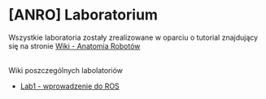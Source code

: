 # [ANRO] Laboratorium
  Wszystkie laboratoria zostały zrealizowane w oparciu o tutorial znajdujący się na stronie [Wiki - Anatomia Robotów](https://www.robotyka.ia.pw.edu.pl/redmine/projects/anatomia-robotow/wiki)
  
  <br/>Wiki poszczególnych labolatoriów 

* [Lab1 - wprowadzenie do ROS ](https://github.com/kamfor/ANRO/wiki/Labolatorium_1)
